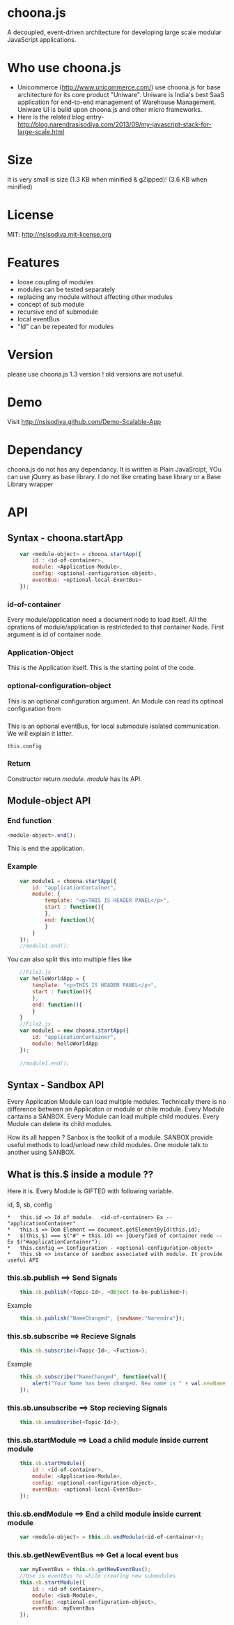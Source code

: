 choona.js
=========
A decoupled, event-driven architecture for developing large scale  modular JavaScript applications.

Who use choona.js
=================
* Unicommerce (http://www.unicommerce.com/) use choona.js for base architecture for its core product "Uniware". Uniware is India's best SaaS application for end-to-end management of Warehouse Management. Uniware UI is build upon choona.js and other micro frameworks.
* Here is the related blog entry- http://blog.narendrasisodiya.com/2013/09/my-javascript-stack-for-large-scale.html

Size
====
It is very small is size 
(1.3 KB when minified & gZipped)!
(3.6 KB when minified)

License
========
MIT: http://nsisodiya.mit-license.org

Features
=======
* loose coupling of modules
* modules can be tested separately
* replacing any module without affecting other modules
* concept of sub module
* recursive end of submodule
* local eventBus
* "Id" can be repeated for modules


Version
==========
please use choona.js 1.3 version ! old versions are not useful.

Demo
=============
Visit http://nsisodiya.github.com/Demo-Scalable-App


Dependancy
============
choona.js do not has any dependancy. It is written is Plain JavaSrcipt,
YOu can use jQuery as base library. I do not like creating base library or a Base
Library wrapper

API
====
## Syntax - choona.startApp

```javascript
	var <module-object> = choona.startApp({
		id : <id-of-container>, 
		module: <Application-Module>, 
		config: <optional-configuration-object>,
		eventBus: <optional-local-EventBus>
	});
```
### id-of-container
Every module/application need a document node to load itself. All the oprations of module/application is restricteded to
that container Node. First argument is id of container node.

### Application-Object
This is the Application itself. This is the starting point of the code.

### optional-configuration-object
This is an optional configuration argument. An Module can read its optinoal configuration from 

### <local-EventBus>
This is an optional eventBus, for local submodule isolated communication. We will explain it latter.
```
this.config
```
### Return
Constructor return *module*. *module* has its API.

## Module-object API

### End function
```javascript
<module-object>.end();
```
This is end the application.
### Example

```javascript
	var module1 = choona.startApp({
		id: "applicationContainer", 
		module: {
			template: "<p>THIS IS HEADER PANEL</p>",
			start : function(){
			},
			end: function(){
			}
		}
	});
	//module1.end();
```

You can also split this into multiple files like
```javascript
	//File1.js
	var helloWorldApp = {
		template: "<p>THIS IS HEADER PANEL</p>",
		start : function(){
		},
		end: function(){
		}
	}
	//File2.js
	var module1 = new choona.startApp({
		id: "applicationContainer", 
		module: helloWorldApp
	});
	
	//module1.end();
```
## Syntax - Sandbox API
Every Application Module can load multiple modules. Technically there is no difference between
an Applicaton or module or chile module.
Every Module cantains a SANBOX. Every Module can load multiple child modules. 
Every Module can delete its child modules.

How its all happen ? Sanbox is the toolkit of a module. SANBOX provide useful 
methods to load/unload new child modules. One module talk to another using SANBOX.

## What is this.$ inside a module ??

Here it is. Every Module is GIFTED with following variable.

id, $, sb, config


```
*	this.id => Id of module.  <id-of-container> Ex -- "applicationContainer"
*	this.$ => Dom Element == document.getElementById(this.id);
*	$(this.$) === $("#" + this.id) => jQueryfied of container node -- Ex $("#applicationContainer");
*	this.config => Configuration - <optional-configuration-object>
*	this.sb => instance of sandbox associated with module. It provide useful API
```
### this.sb.publish  ==> Send Signals
```javascript
	this.sb.publish(<Topic-Id>, <Object-to-be-published>);
```

Example

```javascript
	this.sb.publish("NameChanged", {newName:"Narendra"});
```

### this.sb.subscribe  ==> Recieve Signals
```javascript
	this.sb.subscribe(<Topic-Id>, <Fuction>);
```

Example

```javascript
	this.sb.subscribe("NameChanged", function(val){
		alert("Your Name has been changed. New name is " + val.newName);
	});
```
### this.sb.unsubscribe  ==> Stop recieving Signals
```javascript
	this.sb.unsubscribe(<Topic-Id>);
```
### this.sb.startModule  ==> Load a child module inside current module
```javascript
	this.sb.startModule({
		id : <id-of-container>, 
		module: <Application-Module>, 
		config: <optional-configuration-object>,
		eventBus: <optional-local-EventBus>
	});
```
### this.sb.endModule  ==> End a child module inside current module
```javascript
	var <module-object> = this.sb.endModule(<id-of-container>);
```

### this.sb.getNewEventBus  ==> Get a local event bus
```javascript
	var myEventBus = this.sb.getNewEventBus();
	//Use is eventBus to while creating new submodules
	this.sb.startModule({
		id : <id-of-container>, 
		module: <Sub-Module>, 
		config: <optional-configuration-object>,
		eventBus: myEventBus
	});
```
